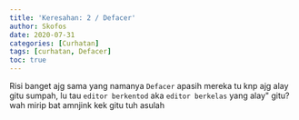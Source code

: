 ```yaml
---
title: 'Keresahan: 2 / Defacer'
author: Skofos
date: 2020-07-31
categories: [Curhatan]
tags: [curhatan, Defacer]
toc: true
---
```


Risi banget ajg sama yang namanya `Defacer` apasih mereka tu knp ajg alay gitu sumpah, lu tau `editor berkentod` aka `editor berkelas` yang alay" gitu? wah mirip bat amnjink kek gitu tuh asulah

